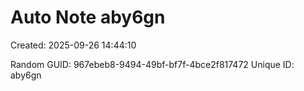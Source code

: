 ﻿# Auto Note aby6gn
Created: 2025-09-26 14:44:10

Random GUID: 967ebeb8-9494-49bf-bf7f-4bce2f817472
Unique ID: aby6gn
